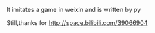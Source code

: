 It imitates a game in weixin and is written by py

Still,thanks for http://space.bilibili.com/39066904

